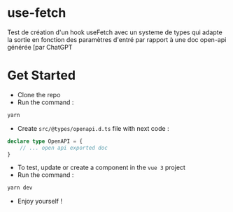 # use-fetch
Test de création d'un hook useFetch avec un systeme de types qui adapte la sortie en fonction des paramètres d'entré par rapport à une doc open-api générée [par ChatGPT

# Get Started
- Clone the repo
- Run the command :
```sh
yarn
```
- Create `src/@types/openapi.d.ts` file with next code :
```ts
declare type OpenAPI = {
    // ... open api exported doc
}
```
- To test, update or create a component in the `vue 3` project
- Run the command :
```sh
yarn dev
```
- Enjoy yourself !
